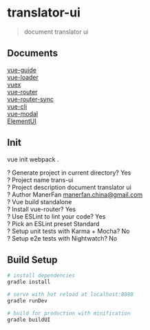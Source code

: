 # translator-ui

> document translator ui

## Documents

[vue-guide](https://cn.vuejs.org/v2/guide/) <br/>
[vue-loader](https://vue-loader.vuejs.org/zh-cn/) <br/>
[vuex](https://vuex.vuejs.org/zh-cn/) <br/>
[vue-router](https://router.vuejs.org/zh-cn/) <br/>
[vue-router-sync](https://github.com/vuejs/vuex-router-sync) <br/>
[vue-cli](https://github.com/vuejs/vue-cli) <br/>
[vue-modal](http://vue-js-modal.yev.io/) <br/>
[ElementUI](http://element.eleme.io/#/zh-CN)

## Init
vue init webpack .

? Generate project in current directory? Yes <br/>
? Project name trans-ui <br/>
? Project description document translator ui <br/>
? Author ManerFan <manerfan.china@gmail.com> <br/>
? Vue build standalone <br/>
? Install vue-router? Yes <br/>
? Use ESLint to lint your code? Yes <br/>
? Pick an ESLint preset Standard <br/>
? Setup unit tests with Karma + Mocha? No <br/>
? Setup e2e tests with Nightwatch? No


## Build Setup

``` bash
# install dependencies
gradle install

# serve with hot reload at localhost:8080
gradle runDev

# build for production with minification
gradle buildUI
```
